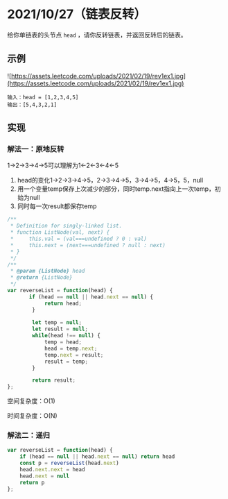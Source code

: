 # 2021/10/27（链表反转）

给你单链表的头节点 `head` ，请你反转链表，并返回反转后的链表。

## 示例

![https://assets.leetcode.com/uploads/2021/02/19/rev1ex1.jpg](https://assets.leetcode.com/uploads/2021/02/19/rev1ex1.jpg)

```
输入：head = [1,2,3,4,5]
输出：[5,4,3,2,1]
```

## 实现

### 解法一：原地反转

1→2→3→4→5可以理解为1←2←3←4←5

1. head的变化1→2→3→4→5，2→3→4→5，3→4→5，4→5，5，null
2. 用一个变量temp保存上次减少的部分，同时temp.next指向上一次temp，初始为null
3. 同时每一次result都保存temp

```jsx
/**
 * Definition for singly-linked list.
 * function ListNode(val, next) {
 *     this.val = (val===undefined ? 0 : val)
 *     this.next = (next===undefined ? null : next)
 * }
 */
/**
 * @param {ListNode} head
 * @return {ListNode}
 */
var reverseList = function(head) {
       if (head == null || head.next == null) {
            return head;
        }
        
        let temp = null;
        let result = null;
        while(head !== null) {
            temp = head;
            head = temp.next;
            temp.next = result;
            result = temp;
        }

        return result;
};
```

空间复杂度：O(1)

时间复杂度：O(N)

### 解法二：递归

```jsx
var reverseList = function(head) {
    if (head == null || head.next == null) return head
    const p = reverseList(head.next)
    head.next.next = head
    head.next = null
    return p
};
```
